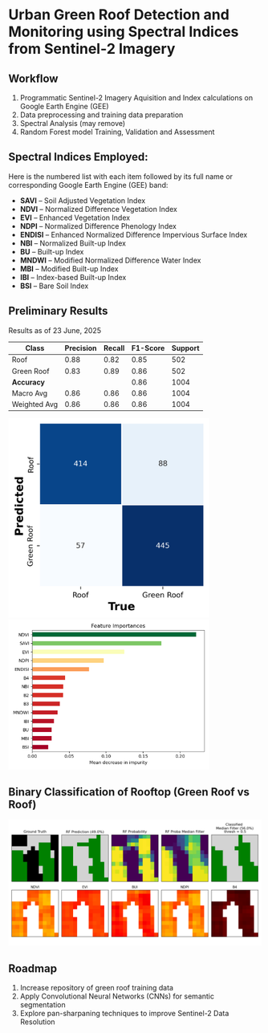 # Urban Green Roof Detection and Monitoring using Spectral Indices from Sentinel-2 Imagery


## Workflow

1. Programmatic Sentinel-2 Imagery Aquisition and Index calculations on Google Earth Engine (GEE)
2. Data preprocessing and training data preparation
3. Spectral Analysis (may remove)
4. Random Forest model Training, Validation and Assessment


## Spectral Indices Employed:
Here is the numbered list with each item followed by its full name or corresponding Google Earth Engine (GEE) band:

- **SAVI** – Soil Adjusted Vegetation Index
- **NDVI** – Normalized Difference Vegetation Index
- **EVI** – Enhanced Vegetation Index
- **NDPI** – Normalized Difference Phenology Index 
- **ENDISI** – Enhanced Normalized Difference Impervious Surface Index 
- **NBI** – Normalized Built-up Index
- **BU** – Built-up Index 
- **MNDWI** – Modified Normalized Difference Water Index
- **MBI** – Modified Built-up Index 
- **IBI** – Index-based Built-up Index
- **BSI** – Bare Soil Index


## Preliminary Results

Results as of 23 June, 2025

| Class        | Precision | Recall | F1-Score | Support |
|--------------|-----------|--------|----------|---------|
| Roof         | 0.88      | 0.82   | 0.85     | 502     |
| Green Roof   | 0.83      | 0.89   | 0.86     | 502     |
| **Accuracy** |           |        | 0.86     | 1004    |
| Macro Avg    | 0.86      | 0.86   | 0.86     | 1004    |
| Weighted Avg | 0.86      | 0.86   | 0.86     | 1004    |


<img src="figures/cm.png" alt="drawing" width="400"/>
<img src="figures/fi.png" alt="drawing" width="400"/>


## Binary Classification of Rooftop (Green Roof vs Roof)
![alt-text](figures/roof_classification.png)



## Roadmap

1. Increase repository of green roof training data
2. Apply Convolutional Neural Networks (CNNs) for semantic segmentation
3. Explore pan-sharpaning techniques to improve Sentinel-2 Data Resolution